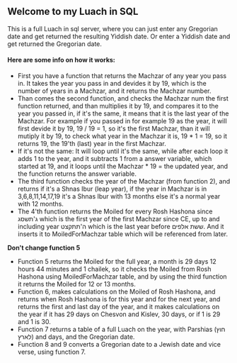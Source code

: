 ## Welcome to my Luach in SQL
This is a full Luach in sql server, where you can just enter any Gregorian date and get returned the resulting Yiddish date. Or enter a Yiddish date and get returned the Gregorian date.

#### Here are some info on how it works:
-  First you have a function that returns the Machzar of any year you pass in. It takes the year you pass in and devides it by 19, which is the number of years in a Machzar, and it returns the Machzar number.
-  Than comes the second function, and checks the Machzar num the first function returned, and than multiplies it by 19, and compares it to the year you passed in, if it's the same, it means that it is the last year of the Machzar. 
For example if you passed in for example 19 as the year, it will first devide it by 19, 19 / 19 = 1, so it's the first Machzar, than it will mutiply it by 19, to check what year in the Machzar it is, 19 * 1 = 19, so it returns 19, the 19'th (last) year in the first Machzar.
-  If it's not the same: It will loop until it's the same, while after each loop it adds 1 to the year, and it subtracts 1 from a answer variable, which started at 19, and it loops until the Machzar * 19 = the updated year, and the function returns the answer variable.
-  The third function checks the year of the Machzar (from function 2), and returns if it's a Shnas Ibur (leap year), if the year in Machzar is in 3,6,8,11,14,17,19 it's a Shnas Ibur with 13 months else it's a normal year with 12 months.
-  The 4'th function returns the Moiled for every Rosh Hashona since ג'תשסג which is the first year of the first Machzar since CE, up to and including year ה'תתקצט which is the last year before ששת אלפים. And it inserts it to MoiledForMachzar table which will be referenced from later.

**Don't change function 5**
-  Function 5 returns the Moiled for the full year, a month is 29 days 12 hours 44 minutes and 1 chailek, so it checks the Moiled from Rosh Hashona using MoiledForMachzar table, and by using the third function it returns the Moiled for 12 or 13 months.
-  Function 6, makes calculations on the Moiled of Rosh Hashona, and returns when Rosh Hashona is for this year and for the next year, and returns the first and last day of the year, and it makes calculations on the year if it has 29 days on Chesvon and Kislev, 30 days, or if 1 is 29 and 1 is 30.
-  Function 7 returns a table of a full Luach on the year, with Parshias (חוץ לארץ) and days, and the Gregorian date.
-  Function 8 and 9 converts a Gregorian date to a Jewish date and vice verse, using function 7.
